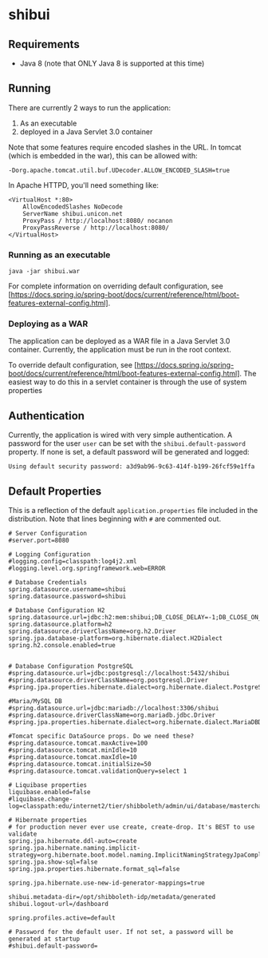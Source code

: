 # shibui

## Requirements

* Java 8 (note that ONLY Java 8 is supported at this time)

## Running

There are currently 2 ways to run the application:

1. As an executable
1. deployed in a Java Servlet 3.0 container

Note that some features require encoded slashes in the URL. In tomcat (which is embedded in the war), this can be
allowed with:

```
-Dorg.apache.tomcat.util.buf.UDecoder.ALLOW_ENCODED_SLASH=true
```

In Apache HTTPD, you'll need something like:

```
<VirtualHost *:80>
    AllowEncodedSlashes NoDecode
    ServerName shibui.unicon.net
    ProxyPass / http://localhost:8080/ nocanon
    ProxyPassReverse / http://localhost:8080/
</VirtualHost>
```

### Running as an executable

`java -jar shibui.war`

For complete information on overriding default configuration, see [https://docs.spring.io/spring-boot/docs/current/reference/html/boot-features-external-config.html].

### Deploying as a WAR

The application can be deployed as a WAR file in a Java Servlet 3.0 container. Currently, the application must be run in the root context.

To override default configuration, see [https://docs.spring.io/spring-boot/docs/current/reference/html/boot-features-external-config.html].
The easiest way to do this in a servlet container is through the use of system properties

## Authentication

Currently, the application is wired with very simple authentication. A password for the user `user`
can be set with the `shibui.default-password` property. If none is set, a default password
will be generated and logged:

```
Using default security password: a3d9ab96-9c63-414f-b199-26fcf59e1ffa
```

## Default Properties

This is a reflection of the default `application.properties` file included in the distribution. Note that lines
beginning with `#` are commented out.


```
# Server Configuration
#server.port=8080

# Logging Configuration
#logging.config=classpath:log4j2.xml
#logging.level.org.springframework.web=ERROR

# Database Credentials
spring.datasource.username=shibui
spring.datasource.password=shibui

# Database Configuration H2
spring.datasource.url=jdbc:h2:mem:shibui;DB_CLOSE_DELAY=-1;DB_CLOSE_ON_EXIT=FALSE
spring.datasource.platform=h2
spring.datasource.driverClassName=org.h2.Driver
spring.jpa.database-platform=org.hibernate.dialect.H2Dialect
spring.h2.console.enabled=true


# Database Configuration PostgreSQL
#spring.datasource.url=jdbc:postgresql://localhost:5432/shibui
#spring.datasource.driverClassName=org.postgresql.Driver
#spring.jpa.properties.hibernate.dialect=org.hibernate.dialect.PostgreSQLDialect

#Maria/MySQL DB
#spring.datasource.url=jdbc:mariadb://localhost:3306/shibui
#spring.datasource.driverClassName=org.mariadb.jdbc.Driver
#spring.jpa.properties.hibernate.dialect=org.hibernate.dialect.MariaDBDialect

#Tomcat specific DataSource props. Do we need these?
#spring.datasource.tomcat.maxActive=100
#spring.datasource.tomcat.minIdle=10
#spring.datasource.tomcat.maxIdle=10
#spring.datasource.tomcat.initialSize=50
#spring.datasource.tomcat.validationQuery=select 1

# Liquibase properties
liquibase.enabled=false
#liquibase.change-log=classpath:edu/internet2/tier/shibboleth/admin/ui/database/masterchangelog.xml

# Hibernate properties
# for production never ever use create, create-drop. It's BEST to use validate
spring.jpa.hibernate.ddl-auto=create
spring.jpa.hibernate.naming.implicit-strategy=org.hibernate.boot.model.naming.ImplicitNamingStrategyJpaCompliantImpl
spring.jpa.show-sql=false
spring.jpa.properties.hibernate.format_sql=false

spring.jpa.hibernate.use-new-id-generator-mappings=true

shibui.metadata-dir=/opt/shibboleth-idp/metadata/generated
shibui.logout-url=/dashboard

spring.profiles.active=default

# Password for the default user. If not set, a password will be generated at startup
#shibui.default-password=
```

